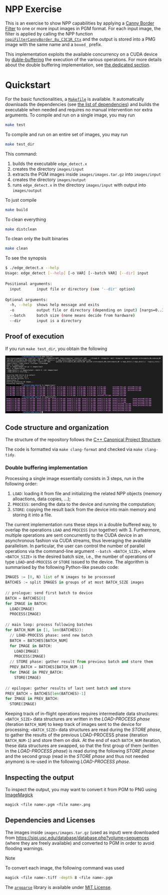 
# NPP Exercise
This is an exercise to show NPP capabilities by applying a [Canny Border Filter](https://docs.nvidia.com/cuda/npp/image_filtering_functions.html#image-filter-canny-border) to one or more input images in PGM format. For each input image, the filter is applied by calling the NPP function [`nppiFilterCannyBorder_8u_C3C1R_Ctx`](https://docs.nvidia.com/cuda/npp/image_filtering_functions.html#c.nppiFilterCannyBorder_8u_C3C1R_Ctx) and the output is stored into a PMG image with the same name and a `boxed_` prefix.

This implementation exploits the available concurrency on a CUDA device by [duble-buffering](https://en.wikipedia.org/wiki/Multiple_buffering) the execution of the various operations. For more details about the double buffering implementation, see [the dedicated section](#double-buffering-implementation).

# Quickstart
For the basic functionalities, a [`Makefile`](Makefile) is available. It automatically downloads the dependencies (see [the list of dependencies](#dependencies-and-licenses)) and builds the executable when needed and requires no manual intervention nor extra arguments.
To compile and run on a single image, you may run

```bash
make test
```

To compile and run on an entire set of images, you may run

```bash
make test_dir
```

This command:

1. builds the executable `edge_detect.x`
2. creates the directory `images/input`
3. extracts the PGM images inside `images/images.tar.gz` into `images/input`
4. creates the directory `images/output`
5. runs `edge_detect.x` in the directory `images/input` with output into `images/output`

To just compile

```bash
make build
```

To clean everything

```bash
make distclean
```

To clean only the built binaries

```bash
make clean
```

To see the synopsis

```bash
$ ./edge_detect.x --help
Usage: edge_detect [--help] [-o VAR] [--batch VAR] [--dir] input

Positional arguments:
  input       input file or directory (see '--dir' option)

Optional arguments:
  -h, --help  shows help message and exits
  -o          output file or directory (depending on input) [nargs=0..1] [default: "."]
  --batch     batch size (none means decide from hardware)
  --dir       input is a directory
```

## Proof of execution
If you run `make test_dir`, you obtain the following

![result of execution of target test_dir](docs/test_dir_results.png)

## Code structure and organization
The structure of the repository follows the [C++ Canonical Project Structure](https://www.open-std.org/jtc1/sc22/wg21/docs/papers/2018/p1204r0.html).

The code is formatted via `make clang-format` and checked via `make clang-tidy`.

### Double buffering implementation
Processing a single image essentially consists in 3 steps, run in the following order:

1. `LOAD`: loading it from file and initializing the related NPP objects (memory alloactions, data copies, ...);
2. `PROCESS`: sending the data to the device and running the computation;
3. `STORE`: copying the result back from the device into main memory and storing it into a file.

The current implementation runs these steps in a double buffered way, to overlap the operations `LOAD` and `PROCESS` (run together) with 3. Furthermore, multiple operations are sent concurrently to the CUDA device in an asynchronous fashion via CUDA streams, thus leveraging the available parallelism. In particular, the user can control the number of parallel operations via the command-line argument `--batch <BATCH_SIZE>`, where `<BATCH_SIZE>` is the desired batch size, i.e., the number of operations of type `LOAD`-and-`PROCESS` or `STORE` issued to the device. The algorithm is summarised by the following Python-like pseudo code:

```python
IMAGES := [0, N) list of N images to be processed
BATCHES := split IMAGES in groups of at most BATCH_SIZE images

// prologue: send first batch to device
BATCH = BATCHES[0]
for IMAGE in BATCH:
  LOAD(IMAGE)
  PROCESS(IMAGE)

// main loop: process following batches
for BATCH_NUM in [1, len(BATCHES)):
  // LOAD-PROCESS phase: send new batch
  BATCH = BATCHES[BATCH_NUM]
  for IMAGE in BATCH:
    LOAD(IMAGE)
    PROCESS(IMAGE)
  // STORE phase: gather result from previous batch and store them
  PREV_BATCH = BATCHES[BATCH_NUM-1]
  for IMAGE in PREV_BATCH:
    STORE(IMAGE)

// epilogue: gather results of last sent batch and store
PREV_BATCH = BATCHES[len(BATCHES)-1]
for IMAGE in PREV_BATCH:
  STORE(IMAGE)
```

Keeping track of in-flight operations requires intermediate data structures: `<BATCH_SIZE>` data structures are written in the *LOAD-PROCESS phase* (iteration `BATCH_NUM`) to keep track of images sent to the device for processing; `<BATCH_SIZE>` data structures are read during the *STORE phase*, to gather the results of the previous LOAD-PROCESS phase (iteration `BATCH_NUM-1`) and store them on disk. At the end of each `BATCH_NUM` iteration, these data structures are swapped, so that the first group of them (written in the *LOAD-PROCESS phase*) is read during the following *STORE phase* and the second group (read in the *STORE phase* and thus not needed anymore) is re-used in the following *LOAD-PROCESS phase*.

## Inspecting the output
To inspect the output, you may want to convert it from PGM to PNG using [ImageMagick](https://imagemagick.org)

```bash
magick <file name>.pgm <file name>.png
```

## Dependencies and Licenses
The images inside `images/images.tar.gz` (used as input) were downloaded from https://sipi.usc.edu/database/database.php?volume=sequences (where they are freely available) and converted to PGM in order to avoid flooding warnings.

> [!NOTE]
> To convert each image, the following command was used
> ```bash
> magick <file name>.tiff -depth 8 <file name>.pgm
> ```

The [`argparse`](https://github.com/p-ranav/argparse) library is available under [MIT License](https://github.com/p-ranav/argparse/blob/master/LICENSE).

